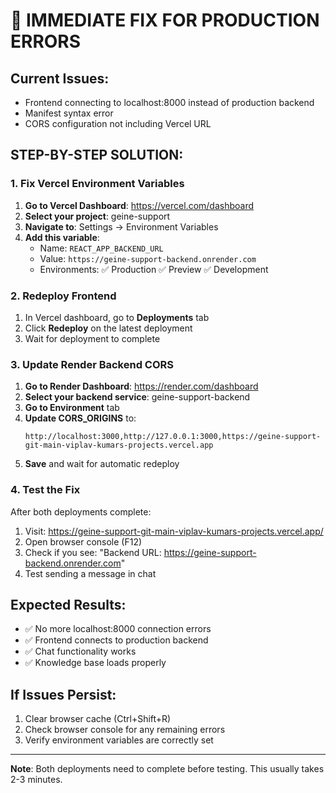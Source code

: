 # 🚨 IMMEDIATE FIX FOR PRODUCTION ERRORS

## Current Issues:
- Frontend connecting to localhost:8000 instead of production backend
- Manifest syntax error
- CORS configuration not including Vercel URL

## STEP-BY-STEP SOLUTION:

### 1. Fix Vercel Environment Variables

1. **Go to Vercel Dashboard**: https://vercel.com/dashboard
2. **Select your project**: geine-support
3. **Navigate to**: Settings → Environment Variables
4. **Add this variable**:
   - Name: `REACT_APP_BACKEND_URL`
   - Value: `https://geine-support-backend.onrender.com`
   - Environments: ✅ Production ✅ Preview ✅ Development

### 2. Redeploy Frontend

1. In Vercel dashboard, go to **Deployments** tab
2. Click **Redeploy** on the latest deployment
3. Wait for deployment to complete

### 3. Update Render Backend CORS

1. **Go to Render Dashboard**: https://render.com/dashboard
2. **Select your backend service**: geine-support-backend
3. **Go to Environment** tab
4. **Update CORS_ORIGINS** to:
   ```
   http://localhost:3000,http://127.0.0.1:3000,https://geine-support-git-main-viplav-kumars-projects.vercel.app
   ```
5. **Save** and wait for automatic redeploy

### 4. Test the Fix

After both deployments complete:
1. Visit: https://geine-support-git-main-viplav-kumars-projects.vercel.app/
2. Open browser console (F12)
3. Check if you see: "Backend URL: https://geine-support-backend.onrender.com"
4. Test sending a message in chat

## Expected Results:
- ✅ No more localhost:8000 connection errors
- ✅ Frontend connects to production backend
- ✅ Chat functionality works
- ✅ Knowledge base loads properly

## If Issues Persist:
1. Clear browser cache (Ctrl+Shift+R)
2. Check browser console for any remaining errors
3. Verify environment variables are correctly set

---
**Note**: Both deployments need to complete before testing. This usually takes 2-3 minutes.